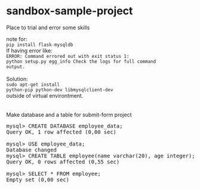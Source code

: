 # sandbox-sample-project
Place to trial and error some skills

note for:<br> <code>pip install flask-mysqldb</code> <br>
If having error like:  <br><code>ERROR: Command errored out with exit status 1: python setup.py egg_info Check the logs for full command output.</code><br><br>Solution: <br><code>sudo apt-get install python-pip python-dev libmysqlclient-dev</code> <br> outside of virtual environtment.
<br></br>
<br>Make database and a table for submit-form project<br>
<pre>
mysql> CREATE DATABASE employee_data;
Query OK, 1 row affected (0,00 sec)

mysql> USE employee_data;
Database changed
mysql> CREATE TABLE employee(name varchar(20), age integer);
Query OK, 0 rows affected (0,55 sec)

mysql> SELECT * FROM employee;
Empty set (0,00 sec)
</pre>

